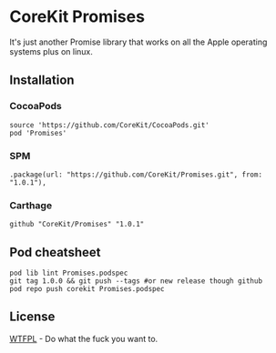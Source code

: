 # CoreKit Promises

It's just another Promise library that works on all the Apple operating systems plus on linux.

## Installation

### CocoaPods

```
source 'https://github.com/CoreKit/CocoaPods.git'
pod 'Promises'
```

### SPM
```
.package(url: "https://github.com/CoreKit/Promises.git", from: "1.0.1"),
```

### Carthage
```
github "CoreKit/Promises" "1.0.1"
```

## Pod cheatsheet

```
pod lib lint Promises.podspec
git tag 1.0.0 && git push --tags #or new release though github
pod repo push corekit Promises.podspec
```

## License

[WTFPL](LICENSE) - Do what the fuck you want to.
